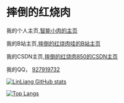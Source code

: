 # 摔倒的红烧肉

我的个人主页,[智能小肉的主页](https://www.xiaorouy.cn)

我的B站主页,[摔倒的红烧肉哇的B站主页](https://space.bilibili.com/584706502)

我的CSDN主页,[摔倒的红烧肉850的CSDN主页](https://blog.csdn.net/weixin_56017333)

我的QQ， [927919732](http://wpa.qq.com/msgrd?v=3&uin=927919732&site=qq&menu=yes)

[![LinLiang GitHub stats](https://github-readme-stats.vercel.app/api?username=LinLiang66&count_private=true)](https://www.xiaorouy.cn)

[![Top Langs](https://github-readme-stats.vercel.app/api/top-langs/?username=LinLiang66)](https://www.xiaorouy.cn)



